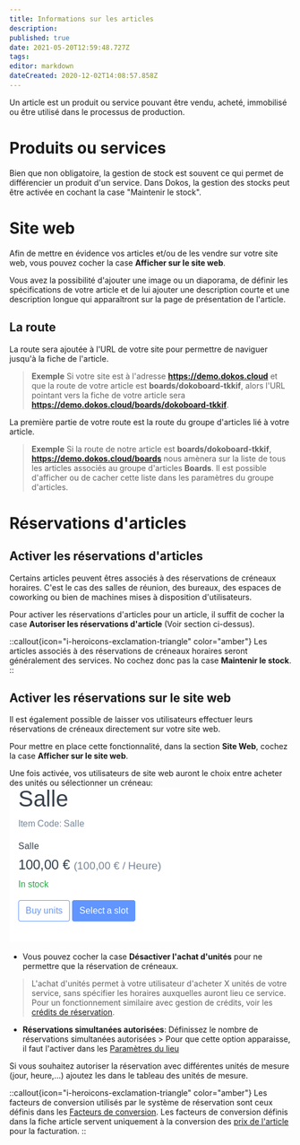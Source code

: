 ```yaml
---
title: Informations sur les articles
description: 
published: true
date: 2021-05-20T12:59:48.727Z
tags: 
editor: markdown
dateCreated: 2020-12-02T14:08:57.858Z
---
```


Un article est un produit ou service pouvant être vendu, acheté, immobilisé ou être utilisé dans le processus de production.

# Produits ou services

Bien que non obligatoire, la gestion de stock est souvent ce qui permet de différencier un produit d'un service.
Dans Dokos, la gestion des stocks peut être activée en cochant la case "Maintenir le stock".


# Site web

Afin de mettre en évidence vos articles et/ou de les vendre sur votre site web, vous pouvez cocher la case **Afficher sur le site web**.

Vous avez la possibilité d'ajouter une image ou un diaporama, de définir les spécifications de votre article et de lui ajouter une description courte et une description longue qui apparaîtront sur la page de présentation de l'article.

## La route

La route sera ajoutée à l'URL de votre site pour permettre de naviguer jusqu'à la fiche de l'article.
> **Exemple**
> Si votre site est à l'adresse **https://demo.dokos.cloud** et que la route de votre article est **boards/dokoboard-tkkif**, alors l'URL pointant vers la fiche de votre article sera **https://demo.dokos.cloud/boards/dokoboard-tkkif**.

La première partie de votre route est la route du groupe d'articles lié à votre article.
> **Exemple**
> Si la route de notre article est **boards/dokoboard-tkkif**, **https://demo.dokos.cloud/boards** nous amènera sur la liste de tous les articles associés au groupe d'articles **Boards**.
> Il est possible d'afficher ou de cacher cette liste dans les paramètres du groupe d'articles.


# Réservations d'articles

## Activer les réservations d'articles

Certains articles peuvent êtres associés à des réservations de créneaux horaires. C'est le cas des salles de réunion, des bureaux, des espaces de coworking ou bien de machines mises à disposition d'utilisateurs.

Pour activer les réservations d'articles pour un article, il suffit de cocher la case **Autoriser les réservations d'article** (Voir section ci-dessus).

::callout{icon="i-heroicons-exclamation-triangle" color="amber"}
Les articles associés à des réservations de créneaux horaires seront généralement des services. No cochez donc pas la case **Maintenir le stock**.
::

## Activer les réservations sur le site web

Il est également possible de laisser vos utilisateurs effectuer leurs réservations de créneaux directement sur votre site web.

Pour mettre en place cette fonctionnalité, dans la section **Site Web**, cochez la case **Afficher sur le site web**. 

Une fois activée, vos utilisateurs de site web auront le choix entre acheter des unités ou sélectionner un créneau:  
![item_website_options.png](/content/lieu/item-booking/item_website_options.png)

* Vous pouvez cocher la case __Désactiver l'achat d'unités__ pour ne permettre que la réservation de créneaux.

> L'achat d'unités permet à votre utilisateur d'acheter X unités de votre service, sans spécifier les horaires auxquelles auront lieu ce service. Pour un fonctionnement similaire avec gestion de crédits, voir les [crédits de réservation](/dokos/lieu/credit-reservation).

* __Réservations simultanées autorisées__: Définissez le nombre de réservations simultanées autorisées > Pour que cette option apparaisse, il faut l'activer dans les [Paramètres du lieu](/dokos/lieu/parametres-lieu)

Si vous souhaitez autoriser la réservation avec différentes unités de mesure (jour, heure,...) ajoutez les dans le tableau des unités de mesure.

::callout{icon="i-heroicons-exclamation-triangle" color="amber"}
Les facteurs de conversion utilisés par le système de réservation sont ceux définis dans les [Facteurs de conversion](/dokos/lieu/reservations-articles#les-facteurs-de-conversion).
Les facteurs de conversion définis dans la fiche article servent uniquement à la conversion des [prix de l'article](/dokos/parametrage/prix) pour la facturation.
::
